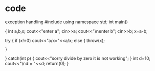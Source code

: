 # code
exception handling
#include <iostream>
using namespace std;
int main()

{
    int a,b,x;
    cout<<"enter a";
    cin>>a;
    cout<<"\nenter b";
    cin>>b;
    x=a-b;

try
{
    if (x!=0)
    cout<<"a/x="<<a/x;
    else
    {
        throw(x);
        
    }
}
catch(int p)
{
    cout<<"sorry divide by zero it is not working";
}
int d=10;
cout<<"\nd = "<<d;
return(0);
}
